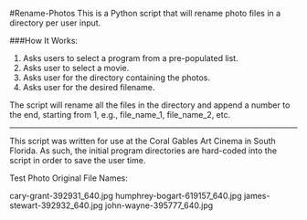 #Rename-Photos
This is a Python script that will rename photo files in a directory per user input.

###How It Works:

1. Asks users to select a program from a pre-populated list.
2. Asks user to select a movie.
3. Asks user for the directory containing the photos.
4. Asks user for the desired filename.

The script will rename all the files in the directory and append a number to the end, starting from 1, e.g., file_name_1, file_name_2, etc.

-----------

This script was written for use at the Coral Gables Art Cinema in South Florida. As such, the initial program directories are hard-coded into the script in order to save the user time.


Test Photo Original File Names:

cary-grant-392931_640.jpg
humphrey-bogart-619157_640.jpg
james-stewart-392932_640.jpg
john-wayne-395777_640.jpg
